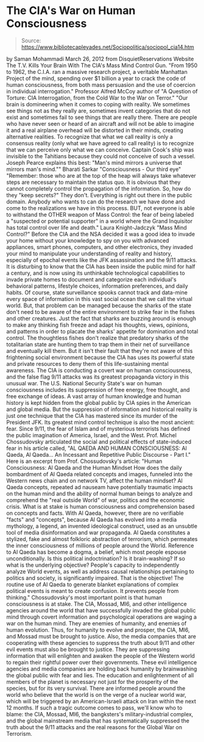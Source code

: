# The CIA's War on Human Consciousness

> Source: https://www.bibliotecapleyades.net/Sociopolitica/sociopol_cia14.htm

by Saman Mohammadi
March 26, 2012
from
DisquietReservations Website
The T.V. Kills Your Brain
With The CIA's
Mass Mind Control Gun.
"From 1950 to 1962, the C.I.A. ran a massive research project, a
veritable Manhattan Project of the mind, spending over $1 billion a year
to crack the code of human consciousness, from both mass persuasion and
the use of coercion in individual interrogation."
Professor Alfred McCoy
author of "A Question of Torture: CIA
Interrogation, from the Cold War to the War on Terror."
"Our brain is domineering when it comes to coping with reality. We
sometimes see things not as they really are, sometimes invent categories
that do not exist and sometimes fail to see things that are really
there. There are people who have never seen or heard of an aircraft and
will not be able to imagine it and a real airplane overhead will be
distorted in their minds, creating alternative realities.
To recognize that what we call reality is only a consensus reality (only
what we have agreed to call reality) is to recognize that we can
perceive only what we can conceive. Captain Cook's ship was invisible to
the Tahitians because they could not conceive of such a vessel. Joseph
Pearce explains this best: "Man's mind mirrors a universe that mirrors
man's mind.""
Bharati Sarkar
"Consciousness - Our third eye"
"Remember: those who are at the top of the heap will always take
whatever steps are necessary to maintain the status quo. It is obvious
that they cannot completely control the propagation of the information.
So, how do they "keep secrets?" They don't. Everything is right out
there in the public domain.
Anybody who wants to can do the research we
have done and come to the realizations we have in this process. BUT, not
everyone is able to withstand the OTHER weapon of Mass Control: the fear
of being labeled a "suspected or potential supporter" in a world where
the Grand Inquisitor has total control over life and death."
Laura Knight-Jadczyk
"Mass Mind Control?"
Before
the CIA and
the NSA decided it was a good
idea to invade your home without your knowledge to spy on you with advanced
appliances, smart phones, computers, and other electronics, they invaded
your mind to manipulate your understanding of reality and history,
especially of epochal events like the JFK assassination and the 9/11
attacks.
It is disturbing to know that the CIA has been inside the public mind for
half a century, and is now using its unthinkable technological capabilities
to invade private homes to document and categorize each individual's
behavioral patterns, lifestyle choices, information preferences, and daily
habits.
Of course, state surveillance spooks cannot track and data-mine every space
of information in this vast social ocean that we call the virtual world.
But, that problem can be managed because the
sharks of the state don't need to be aware of the entire environment to
strike fear in the fishes and other creatures. Just the fact that sharks are
buzzing around is enough to make any thinking fish freeze and adapt his
thoughts, views, opinions, and patterns in order to placate the sharks'
appetite for domination and total control.
The thoughtless fishes don't realize that predatory sharks of the
totalitarian state are hunting them to trap them in their net of
surveillance and eventually kill them.
But it isn't their fault that they're not aware
of this frightening social environment because the CIA has uses its powerful
state and private resources to deny them of this life-sustaining mental
awareness.
The CIA is conducting a covert war on human
consciousness, and
the false flag 9/11 attacks was its greatest propaganda
victory in this unusual war.
The U.S. National Security State's war on human consciousness includes its
suppression of free energy, free thought, and free exchange of ideas. A vast
array of human knowledge and human history is kept hidden from the global
public by CIA spies in the American and global media.
But the suppression of information and historical reality is just one
technique that the CIA has mastered since its murder of the President JFK.
Its greatest mind control technique is also the most ancient: fear.
Since
9/11, the fear of Islam and of mysterious terrorists has defined the public
imagination of America, Israel, and the West.
Prof. Michel Chossudovsky articulated the social and political effects of
state-induced fear in his article called, "AL QAEDA AND HUMAN CONSCIOUSNESS:
Al Qaeda, Al Qaeda... An Incessant and Repetitive Public Discourse - Part
I."
Here is an excerpt from Prof. Chossudovsky's
article:
"Human Consciousness: Al Qaeda and the Human
Mindset
How does the daily bombardment of Al Qaeda related concepts and images,
funneled into the Western news chain and on network TV, affect the
human mindset?
Al Qaeda concepts, repeated ad nauseam have potentially traumatic
impacts on the human mind and the ability of normal human beings to
analyze and comprehend the "real outside World" of war, politics and the
economic crisis.
What is at stake is human consciousness and comprehension based on
concepts and facts.
With Al Qaeda, however, there are no verifiable "facts" and "concepts",
because Al Qaeda has evolved into a media mythology, a legend, an
invented ideological construct, used as an unsubtle tool of media
disinformation and war propaganda.
Al Qaeda constitutes a stylized, fake and almost folkloric abstraction
of terrorism, which permeates the inner consciousness of millions of
people around the World.
Reference to Al Qaeda has become a dogma, a belief, which most people
espouse unconditionally.
Is this political indoctrination? Is it brain-washing? If so what is the
underlying objective?
People's capacity to independently analyze World events, as well as
address causal relationships pertaining to politics and society, is
significantly impaired. That is the objective!
The routine use of Al Qaeda to generate blanket explanations of complex
political events is meant to create confusion.
It prevents people from
thinking."
Chossudovsky's most important point is that
human consciousness is at stake.
The CIA, Mossad, MI6, and other intelligence
agencies around the world that have successfully invaded the global public
mind through covert information and psychological operations are waging a
war on the human mind. They are enemies of humanity, and enemies of human
evolution.
Thus, for humanity to evolve and prosper, the CIA, MI6, and Mossad must be
brought to justice.
Also,
the media companies that are cooperating
with these agencies
to suppress the truth about 9/11 and other evil events
must also be brought to justice. They are suppressing information that will
enlighten and awaken the people of the Western world to regain their
rightful power over their governments.
These evil intelligence agencies and media companies are holding back
humanity by brainwashing the global public with fear and lies. The education
and enlightenment of all members of the planet is necessary not just for the
prosperity of the species, but for its very survival.
There are informed people around the world who believe that the world is on
the verge of a nuclear world war, which will be triggered by an
American-Israeli attack on Iran within the next 12 months.
If such a tragic outcome comes to pass, we'll know who to blame:
the CIA, Mossad, MI6, the bangksters's
military-industrial complex, and the global mainstream media that has
systematically suppressed the truth about the 9/11 attacks and the real
reasons for
the Global War on Terrorism.
